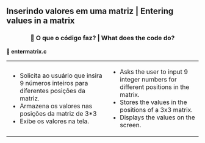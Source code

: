 <h2>Inserindo valores em uma matriz | Entering values in a matrix</h2>
<div style="text-align: center;">
  <h3>🧩 O que o código faz? | What does the code do?</h3>
</div>

<p><strong>📌 entermatrix.c</strong></p>
<table>
  <tr>
    <td>
      <ul>
        <li>Solicita ao usuário que insira 9 números inteiros para diferentes posições da matriz.</li>
        <li>Armazena os valores nas posições da matriz de 3*3</li>
        <li>Exibe os valores na tela.</li>
      </ul>
    </td>
    <td>
      <ul>
        <li>Asks the user to input 9 integer numbers for different positions in the matrix.</li>
        <li>Stores the values in the positions of a 3x3 matrix.</li>
        <li>Displays the values on the screen.</li>
      </ul>
    </td>
  </tr>
</table>
